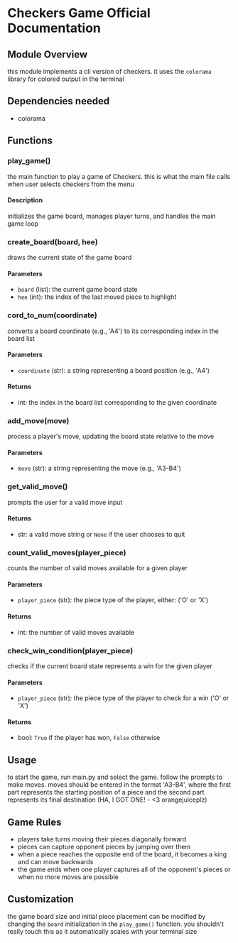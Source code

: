 # Checkers Game Official Documentation

## Module Overview
this module implements a cli version of checkers. it uses the `colorama` library for colored output in the terminal

## Dependencies needed
- colorama

## Functions

### play_game()
the main function to play a game of Checkers. this is what the main file calls when user selects checkers from the menu

#### Description
initializes the game board, manages player turns, and handles the main game loop

### create_board(board, hee)
draws the current state of the game board

#### Parameters
- `board` (list): the current game board state
- `hee` (int): the index of the last moved piece to highlight

### cord_to_num(coordinate)
converts a board coordinate (e.g., 'A4') to its corresponding index in the board list

#### Parameters
- `coordinate` (str): a string representing a board position (e.g., 'A4')

#### Returns
- int: the index in the board list corresponding to the given coordinate

### add_move(move)
process a player's move, updating the board state relative to the move

#### Parameters
- `move` (str): a string representing the move (e.g., 'A3-B4')

### get_valid_move()
prompts the user for a valid move input

#### Returns
- str: a valid move string or `None` if the user chooses to quit

### count_valid_moves(player_piece)
counts the number of valid moves available for a given player

#### Parameters
- `player_piece` (str): the piece type of the player, either: ('O' or 'X')

#### Returns
- int: the number of valid moves available

### check_win_condition(player_piece)
checks if the current board state represents a win for the given player

#### Parameters
- `player_piece` (str): the piece type of the player to check for a win ('O' or 'X')

#### Returns
- bool: `True` if the player has won, `False` otherwise

## Usage
to start the game, run main.py and select the game. follow the prompts to make moves. moves should be entered in the format 'A3-B4', where the first part represents the starting position of a piece and the second part represents its final destination (HA, I GOT ONE! - <3 orangejuiceplz)

## Game Rules
- players take turns moving their pieces diagonally forward
- pieces can capture opponent pieces by jumping over them
- when a piece reaches the opposite end of the board, it becomes a king and can move backwards
- the game ends when one player captures all of the opponent's pieces or when no more moves are possible

## Customization
the game board size and initial piece placement can be modified by changing the `board` initialization in the `play_game()` function. you shouldn't really touch this as it automatically scales with your terminal size